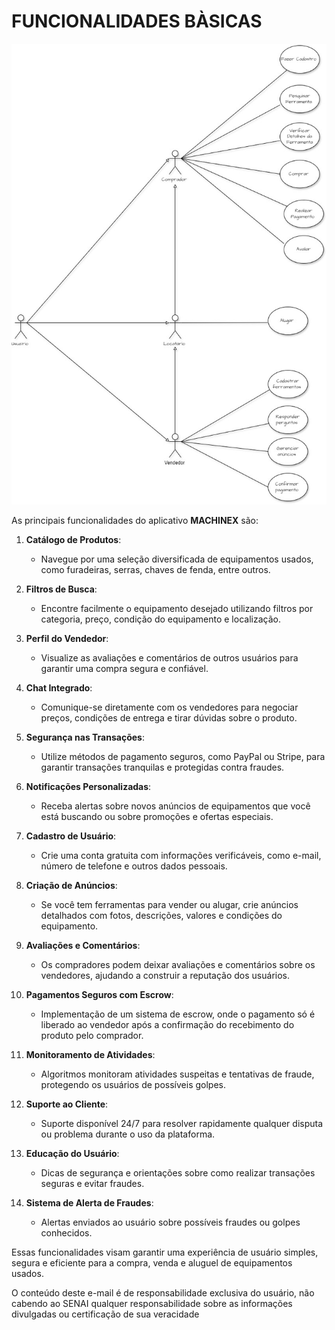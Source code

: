 # FUNCIONALIDADES BÀSICAS

<!-- Codigo para por imagens dentro da documentação -->
![Diagrama de Caso de Uso](docs/casodeuso.jpg)

As principais funcionalidades do aplicativo **MACHINEX** são:

1. **Catálogo de Produtos**:
   - Navegue por uma seleção diversificada de equipamentos usados, como furadeiras, serras, chaves de fenda, entre outros.

2. **Filtros de Busca**:
   - Encontre facilmente o equipamento desejado utilizando filtros por categoria, preço, condição do equipamento e localização.

3. **Perfil do Vendedor**:
   - Visualize as avaliações e comentários de outros usuários para garantir uma compra segura e confiável.

4. **Chat Integrado**:
   - Comunique-se diretamente com os vendedores para negociar preços, condições de entrega e tirar dúvidas sobre o produto.

5. **Segurança nas Transações**:
   - Utilize métodos de pagamento seguros, como PayPal ou Stripe, para garantir transações tranquilas e protegidas contra fraudes.

6. **Notificações Personalizadas**:
   - Receba alertas sobre novos anúncios de equipamentos que você está buscando ou sobre promoções e ofertas especiais.

7. **Cadastro de Usuário**:
   - Crie uma conta gratuita com informações verificáveis, como e-mail, número de telefone e outros dados pessoais.

8. **Criação de Anúncios**:
   - Se você tem ferramentas para vender ou alugar, crie anúncios detalhados com fotos, descrições, valores e condições do equipamento.

9. **Avaliações e Comentários**:
   - Os compradores podem deixar avaliações e comentários sobre os vendedores, ajudando a construir a reputação dos usuários.

10. **Pagamentos Seguros com Escrow**:
    - Implementação de um sistema de escrow, onde o pagamento só é liberado ao vendedor após a confirmação do recebimento do produto pelo comprador.

11. **Monitoramento de Atividades**:
    - Algoritmos monitoram atividades suspeitas e tentativas de fraude, protegendo os usuários de possíveis golpes.

12. **Suporte ao Cliente**:
    - Suporte disponível 24/7 para resolver rapidamente qualquer disputa ou problema durante o uso da plataforma.

13. **Educação do Usuário**:
    - Dicas de segurança e orientações sobre como realizar transações seguras e evitar fraudes.

14. **Sistema de Alerta de Fraudes**:
    - Alertas enviados ao usuário sobre possíveis fraudes ou golpes conhecidos.

Essas funcionalidades visam garantir uma experiência de usuário simples, segura e eficiente para a compra, venda e aluguel de equipamentos usados.

O conteúdo deste e-mail é de responsabilidade exclusiva do usuário, não cabendo ao SENAI qualquer responsabilidade sobre as informações divulgadas ou certificação de sua veracidade
